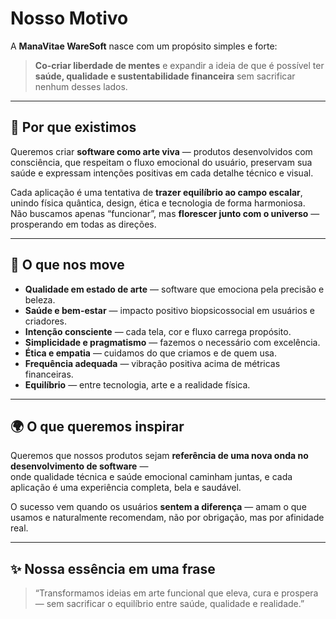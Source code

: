 # Nosso Motivo

A **ManaVitae WareSoft** nasce com um propósito simples e forte:

> **Co-criar liberdade de mentes** e expandir a ideia de que é possível ter **saúde, qualidade e sustentabilidade financeira** sem sacrificar nenhum desses lados.

---

## 🌿 Por que existimos

Queremos criar **software como arte viva** — produtos desenvolvidos com consciência, que respeitam o fluxo emocional do usuário, preservam sua saúde e expressam intenções positivas em cada detalhe técnico e visual.

Cada aplicação é uma tentativa de **trazer equilíbrio ao campo escalar**, unindo física quântica, design, ética e tecnologia de forma harmoniosa.  
Não buscamos apenas “funcionar”, mas **florescer junto com o universo** — prosperando em todas as direções.

---

## 💎 O que nos move

- **Qualidade em estado de arte** — software que emociona pela precisão e beleza.
- **Saúde e bem-estar** — impacto positivo biopsicossocial em usuários e criadores.
- **Intenção consciente** — cada tela, cor e fluxo carrega propósito.
- **Simplicidade e pragmatismo** — fazemos o necessário com excelência.
- **Ética e empatia** — cuidamos do que criamos e de quem usa.
- **Frequência adequada** — vibração positiva acima de métricas financeiras.
- **Equilíbrio** — entre tecnologia, arte e a realidade física.

---

## 🌍 O que queremos inspirar

Queremos que nossos produtos sejam **referência de uma nova onda no desenvolvimento de software** —  
onde qualidade técnica e saúde emocional caminham juntas, e cada aplicação é uma experiência completa, bela e saudável.

O sucesso vem quando os usuários **sentem a diferença** — amam o que usamos e naturalmente recomendam, não por obrigação, mas por afinidade real.

---

## ✨ Nossa essência em uma frase

> “Transformamos ideias em arte funcional que eleva, cura e prospera — sem sacrificar o equilíbrio entre saúde, qualidade e realidade.”
